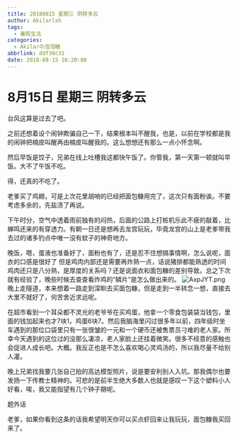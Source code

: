 ```yaml
---
title: 20180815 星期三 阴转多云
author: Akilarlxh
tags:
  - 暑假生活
categories:
  - Akilarの泡泡糖
abbrlink: ddf30c31
date: 2018-08-15 16:20:00
---
```

# 8月15日 星期三 阴转多云

台风这算是过去了吧。

之前还想着设个闹钟欺骗自己一下，结果根本叫不醒我，也是，以前在学校都是我的闹钟把楠皮叫醒再由楠皮叫醒我的。这么想想还有那么一点小怀念啊。

然后早饭是饺子，兄弟在线上吐槽我这都快午饭了。你管我，第一天第一顿就叫早饭。大不了午饭不吃。

得，还真的不吃了。

老爹买了鸡翅，可是上次花里胡哨的已经把面包糠用完了，这次只有面粉诶。不要考虑多余的，先盐渍了再说。

下午时分，空气中透着雨前独有的闷热，后面的公路上打桩机乐此不疲的敲着，比蝉鸣还来的有穿透力。有朝一日还是想再去龙宫玩玩，毕竟龙宫的山上是老爹带我去过的诸多钓点中唯一没有蚊子的神奇地方。

晚饭，嗯，蛋液也准备好了，面粉也有了，还是忍不住想搞事情啊，怎么说呢，面衣的口感是很好了 但是鸡肉内部还是需要再炸熟一点，话说猪排都能熟透的时间鸡肉还只是八分熟，是厚度的关系吗？还是说面衣和面包糠的差别导致。总之下次就有经验了，晚些时候去查查看炸鸡的“鳞片”是怎么做出来的。
![AxpJYT.png](https://s2.ax1x.com/2019/04/16/AxpJYT.png)
晚上走隧道，本来想着一路走到深甽去买面包糠，但是走到一半转念一想，直接去大里不就好了，何苦舍近求远呢。

在超市看到一个耳朵都不灵光的老爷爷在买鸡蛋，他拿一个零食包装袋当钱包，里面的钱加起来也才7块1，鸡蛋6块7。然后我脑海里闪过很多年以前，四年级时坐车遇到的那位口袋里只有一张很皱的一元和一个硬币还被售票员刁难的老人家。所幸今天遇到的这位过的没那么凄凉，老人家脸上还挂着微笑。很多不经意的感触也会促进人成长吧。大概。我反正也是不怎么喜欢喝心灵鸡汤的，所以我尽量不给别人灌。

晚上兄弟找我要几张自己拍的高达模型照片，说是要安利别人入坑。那我偶尔也要发扬一下传教士精神的。可悲的是前半生绝大多数人也就是感叹一下这个塑料小人好看，唉，我又能指望有几个钟子期呢。

题外话

老爹，如果你看到这条的话我希望明天你可以买点虾回来让我玩玩，面包糠我买回来了。

